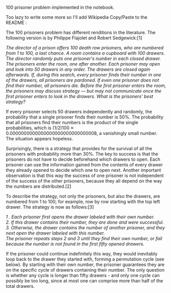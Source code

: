 100 prisoner problem implemented in the notebook.

Too lazy to write some more so I'll add Wikipedia Copy/Paste to the README :

The 100 prisoners problem has different renditions in the literature. The following version is by Philippe Flajolet and Robert Sedgewick:[1]

_The director of a prison offers 100 death row prisoners, who are numbered from 1 to 100, a last chance. A room contains a cupboard with 100 drawers. The director randomly puts one prisoner's number in each closed drawer. The prisoners enter the room, one after another. Each prisoner may open and look into 50 drawers in any order. The drawers are closed again afterwards. If, during this search, every prisoner finds their number in one of the drawers, all prisoners are pardoned. If even one prisoner does not find their number, all prisoners die. Before the first prisoner enters the room, the prisoners may discuss strategy — but may not communicate once the first prisoner enters to look in the drawers. What is the prisoners' best strategy?_

If every prisoner selects 50 drawers independently and randomly, the probability that a single prisoner finds their number is 50%. The probability that all prisoners find their numbers is the product of the single probabilities, which is (⁠1/2⁠)100 ≈ 0.0000000000000000000000000000008, a vanishingly small number. The situation appears hopeless. 

Surprisingly, there is a strategy that provides for the survival of all the prisoners with probability more than 30%. The key to success is that the prisoners do not have to decide beforehand which drawers to open. Each prisoner can use the information gained from the contents of every drawer they already opened to decide which one to open next. Another important observation is that this way the success of one prisoner is not independent of the success of the other prisoners, because they all depend on the way the numbers are distributed.[2]

To describe the strategy, not only the prisoners, but also the drawers, are numbered from 1 to 100; for example, row by row starting with the top left drawer. The strategy is now as follows:[3]

_1 . Each prisoner first opens the drawer labeled with their own number. \
2. If this drawer contains their number, they are done and were successful. \
3. Otherwise, the drawer contains the number of another prisoner, and they next open the drawer labeled with this number. \
The prisoner repeats steps 2 and 3 until they find their own number, or fail because the number is not found in the first fifty opened drawers._

If the prisoner could continue indefinitely this way, they would inevitably loop back to the drawer they started with, forming a permutation cycle (see below). By starting with their own number, the prisoner guarantees they are on the specific cycle of drawers containing their number. The only question is whether any cycle is longer than fifty drawers - and only one cycle can possibly be too long, since at most one can comprise more than half of the total drawers. 